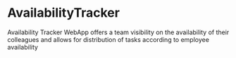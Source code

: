 # AvailabilityTracker
 Availability Tracker WebApp offers a team visibility on the availability of their colleagues and allows for distribution of tasks according to employee availability
